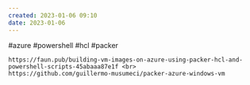 ```yaml
---
created: 2023-01-06 09:10
date: 2023-01-06
---
```

#azure #powershell #hcl #packer 

```ad-info
https://faun.pub/building-vm-images-on-azure-using-packer-hcl-and-powershell-scripts-45abaaa87e1f <br>
https://github.com/guillermo-musumeci/packer-azure-windows-vm
```
